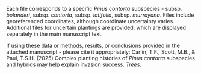 Each file corresponds to a specific _Pinus contorta_ subspecies - subsp. _bolanderi_, subsp. _contorta_, subsp. _latifolia_, subsp. _murrayana_. Files include georeferenced coordinates, although coordinate uncertainty varies. Additional files for uncertain plantings are provided, which are displayed separately in the main manuscript text.

If using these data or methods, results, or conclusions provided in the attached manuscript - please cite it appropriately:
Carlin, T.F., Scott, M.B., & Paul, T.S.H. (2025) Complex planting histories of _Pinus contorta_ subspecies and hybrids may help explain invasion success. _Trees_.
